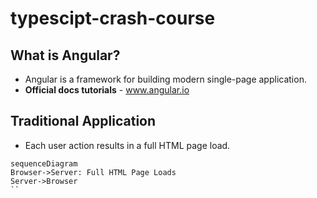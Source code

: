 # typescipt-crash-course
## What is Angular?
* Angular is a framework for building modern single-page application.
* **Official docs tutorials** - www.angular.io

## Traditional Application
* Each user action results in a full HTML page load.
```mermaid
sequenceDiagram
Browser->Server: Full HTML Page Loads
Server->Browser
``

 

